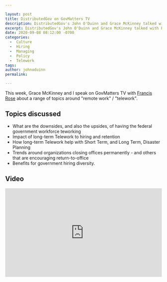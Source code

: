 ```yaml
---

layout: post
title: DistributedGov on GovMatters TV
description: DistributedGov's John O'Duinn and Grace McKinney talked with Francis Rose on GovMattersTV about the pros and cons of long term government remote work / "telework", from recent changes because of COVID-19 and longer term workforce changes.
excerpt: DistributedGov's John O'Duinn and Grace McKinney talked with Francis Rose on GovMattersTV about the pros and cons of long term government remote work / "telework".
date: 2020-09-08 08:12:00 -0700
categories:
  -  Culture
  -  Hiring
  -  Managing
  -  Policy
  -  Telework
tags: 
author: johnoduinn
permalink: 

---
```


This week, Grace McKinney and I speak on GovMatters TV with [Francis Rose](https://www.linkedin.com/in/frosedc/) about a range of topics around "remote work" / "telework".

## Topics discussed

* What are the downsides, and also the upsides, of having the federal government workforce teworking
* Impact of long-term Telework to hiring and retention
* How long-term Telework help with Short Term, and Long Term, Disaster Planning
* Trends around organizations closing offices permanently - and others that are encouraging return-to-office
* Benefits for government hiring diversity.

## Video

<iframe src="https://youtu.be/N9jRc6zGwtA" allowfullscreen="" title="Embedded post" width="504" height="284" frameborder="0"></iframe>
